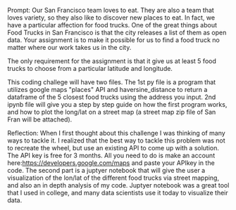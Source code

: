 Prompt: Our San Francisco team loves to eat. They are also a team that loves variety, so they also like to discover new places to eat.
In fact, we have a particular affection for food trucks. One of the great things about Food Trucks in San Francisco is that the city releases a list of them as open data. Your assignment is to make it possible for us to find a food truck no matter where our work takes us in the city.

The only requirement for the assignment is that it give us at least 5 food trucks to choose from a particular latitude and longitude.

This coding challege will have two files. The 1st py file is a program that utilizes google maps "places" API and haversine_distance to return a dataframe of the 5 closest food trucks using the address you input. 2nd ipynb file will give you a step by step guide on how the first program works, and how to plot the long/lat on a street map (a street map zip file of San Fran will be attached). 

Reflection: When I first thought about this challenge I was thinking of many ways to tackle it. I realized that the best way to tackle this problem was not to recreate the wheel, but use an existing API to come up with a solution.  The API key is free for 3 months. All you need to do is make an account here:https://developers.google.com/maps and paste your APIkey in the code. The second part is a juptyer notebook that will give the user a visualization of the lon/lat of the different food trucks via street mapping, and also an in depth analysis of my code. Juptyer notebook was a great tool that I used in college, and many data scientists  use it today to visualize their data. 
